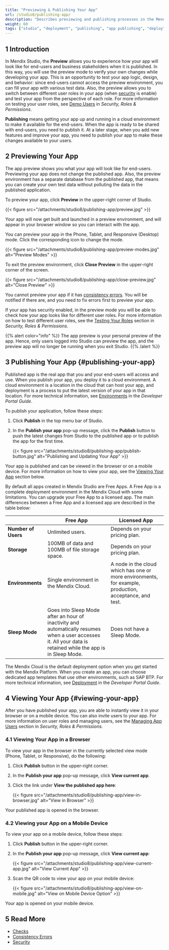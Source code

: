 ```yaml
---
title: "Previewing & Publishing Your App"
url: /studio8/publishing-app/
description: "Describes previewing and publishing processes in the Mendix Studio."
weight: 60
tags: ["studio", "deployment", "publishing", "app publishing", "deploy", "deploying", "publish", "preview"]
---
```


## 1 Introduction

In Mendix Studio, the **Preview** allows you to experience how your app will look like for end-users and business stakeholders when it is published. In this way, you will use the preview mode to verify your own changes while developing your app. This is an opportunity to test your app logic, design, and behavior: since end-users cannot access the preview environment, you can fill your app with various test data. Also, the preview allows you to switch between different user roles in your app (when [security](/studio8/settings-security/) is enable) and test your app from the perspective of each role. For more information on testing your user roles, see [Demo Users](/studio8/settings-security/#demo-users) in *Security, Roles & Permissions*.

**Publishing** means getting your app up and running in a cloud environment to make it available for the end-users. When the app is ready to be shared with end-users, you need to publish it. At a later stage, when you add new features and improve your app, you need to publish your app to make these changes available to your users.  

## 2 Previewing Your App

The app preview shows you what your app will look like for end-users. Previewing your app does not change the published app. Also, the preview environment has a separate database from the published app, that means you can create your own test data without polluting the data in the published application.

To preview your app, click **Preview** in the upper-right corner of Studio. 

{{< figure src="/attachments/studio8/publishing-app/preview.jpg" >}}

Your app will now get built and launched in a preview environment, and will appear in your browser window so you can interact with the app.

You can preview your app in the Phone, Tablet, and Responsive (Desktop) mode. Click the corresponding icon to change the mode.

{{< figure src="/attachments/studio8/publishing-app/preview-modes.jpg" alt="Preview Modes" >}}

To exit the preview environment, click **Close Preview** in the upper-right corner of the screen.

{{< figure src="/attachments/studio8/publishing-app/close-preview.jpg" alt="Close Preview" >}}

You cannot preview your app if it has [consistency errors](/studio8/consistency-errors/). You will be notified if there are, and you need to fix errors first to preview your app.

If your app has security enabled, in the preview mode you will be able to check how your app looks like for different user roles. For more information on how to test different user roles, see the [Testing Your Roles](/studio8/settings-security/#testing-your-roles) section in *Security, Roles & Permissions*. 

{{% alert color="info" %}}
The app preview is your personal preview of the app. Hence, only users logged into Studio can preview the app, and the preview app will no longer be running when you exit Studio.
{{% /alert %}}

## 3 Publishing Your App {#publishing-your-app}

Published app is the real app that you and your end-users will access and use. When you publish your app, you deploy it to a cloud environment. A cloud environment is a location in the cloud that can host your app, and deployment is a process to put the latest version of your app in that location. For more technical information, see [Environments](/developerportal/deploy/environments/) in the *Developer Portal Guide*.

To publish your application, follow these steps:

1. Click **Publish** in the top menu bar of Studio. 
2. In the **Publish your app** pop-up message, click the **Publish** button to push the latest changes from Studio to the published app or to publish the app for the first time. 

    {{< figure src="/attachments/studio8/publishing-app/publish-button.jpg" alt="Publishing and Updating Your App" >}}

Your app is published and can be viewed in the browser or on a mobile device. For more information on how to view your app, see the [Viewing Your App](#viewing-your-app) section below.

By default all apps created in Mendix Studio are Free Apps. A Free App is a complete deployment environment in the Mendix Cloud with some limitations. You can upgrade your Free App to a licensed app. The main differences between a Free App and a licensed app are described in the table below: 

|                     | Free App                                                     | Licensed App                                                 |
| ------------------- | ------------------------------------------------------------ | ------------------------------------------------------------ |
| **Number of Users** | Unlimited users.                                             | Depends on your pricing plan.                                |
| **Storage**         | 100MB of data and 100MB of file storage space.               | Depends on your pricing plan.                                |
| **Environments**    | Single environment in the Mendix Cloud.                      | A node in the cloud which has one or more environments, for example, production, acceptance, and test. |
| **Sleep Mode**      | Goes into Sleep Mode after an hour of inactivity and automatically resumes when a user accesses it. All your data is retained while the app is in Sleep Mode. | Does not have a Sleep Mode.                                  |

The Mendix Cloud is the default deployment option when you get started with the Mendix Platform. When you create an app, you can choose dedicated app templates that use other environments, such as SAP BTP. For more technical information, see [Deployment](/developerportal/deploy/) in the *Developer Portal Guide*.

## 4 Viewing Your App {#viewing-your-app}

After you have published your app, you are able to instantly view it in your browser or on a mobile device. You can also invite users to your app. For more information on user roles and managing users, see the [Managing App Users](/studio8/settings-security/#managing-app-users) section in *Security, Roles & Permissions*. 

### 4.1 Viewing Your App in a Browser 

To view your app in the browser in the currently selected view mode (Phone, Tablet, or Responsive), do the following:

1. Click **Publish** button in the upper-right corner.
2. In the **Publish your app** pop-up message, click **View current app**.
3. Click the link under **View the published app here**:

    {{< figure src="/attachments/studio8/publishing-app/view-in-browser.jpg" alt="View in Browser" >}}

Your published app is opened in the browser.

### 4.2 Viewing your App on a Mobile Device

To view your app on a mobile device, follow these steps:

1. Click **Publish** button in the upper-right corner.
2. In the **Publish your app** pop-up message, click **View current app**:

    {{< figure src="/attachments/studio8/publishing-app/view-current-app.jpg" alt="View Current App" >}}

3. Scan the QR code to view your app on your mobile device: 

    {{< figure src="/attachments/studio8/publishing-app/view-on-mobile.jpg" alt="View on Mobile Device Option" >}}

Your app is opened on your mobile device.

## 5 Read More

* [Checks](/studio8/checks/)
* [Consistency Errors](/studio8/consistency-errors/)
* [Security](/studio8/settings-security/)
